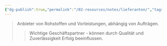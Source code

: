 ```yaml
---
{"dg-publish":true,"permalink":"/02-resources/notes/lieferanten/","tags":["stakeholder/geschäftspartner","BWL"],"noteIcon":"","updated":"2025-09-05T10:12:30.510+02:00"}
---
```


>Anbieter von Rohstoffen und Vorleistungen, abhängig von Aufträgen.
>>Wichtige Geschäftspartner - können durch Qualität und Zuverlässigkeit Erfolg beeinflussen.